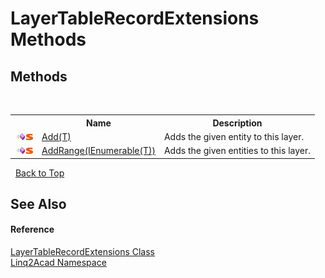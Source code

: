 # LayerTableRecordExtensions Methods
 

## Methods
&nbsp;<table><tr><th></th><th>Name</th><th>Description</th></tr><tr><td>![Public method](media/pubmethod.gif "Public method")![Static member](media/static.gif "Static member")</td><td><a href="M_Linq2Acad_LayerTableRecordExtensions_Add.md">Add(T)</a></td><td>
Adds the given entity to this layer.</td></tr><tr><td>![Public method](media/pubmethod.gif "Public method")![Static member](media/static.gif "Static member")</td><td><a href="M_Linq2Acad_LayerTableRecordExtensions_AddRange.md">AddRange(IEnumerable(T))</a></td><td>
Adds the given entities to this layer.</td></tr></table>&nbsp;
<a href="#layertablerecordextensions-methods">Back to Top</a>

## See Also


#### Reference
<a href="T_Linq2Acad_LayerTableRecordExtensions.md">LayerTableRecordExtensions Class</a><br /><a href="N_Linq2Acad.md">Linq2Acad Namespace</a><br />
